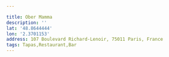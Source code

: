```yaml
---

title: Ober Mamma
description: ''
lat: '48.8644444'
lon: '2.3701153'
address: 107 Boulevard Richard-Lenoir, 75011 Paris, France
tags: Tapas,Restaurant,Bar
---
```

